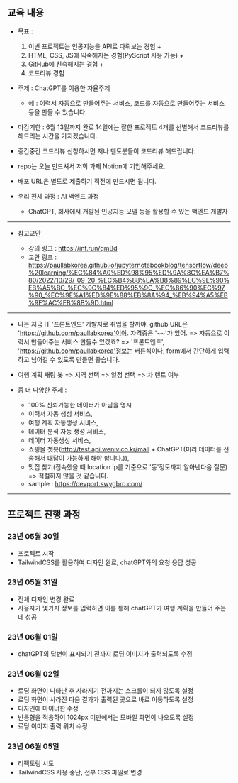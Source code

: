 ## 교육 내용

- 목표 :

  1. 이번 프로젝트는 인공지능을 API로 다뤄보는 경험 +
  2. HTML, CSS, JS에 익숙해지는 경험(PyScript 사용 가능) +
  3. GitHub에 친숙해지는 경험 +
  4. 코드리뷰 경험

- 주제 : ChatGPT를 이용한 자율주제

  - 예 : 이력서 자동으로 만들어주는 서비스, 코드를 자동으로 만들어주는 서비스 등을 만들 수 있습니다.

- 마감기한 : 6월 13일까지 완료 14일에는 잘한 프로젝트 4개를 선별해서 코드리뷰를 해드리는 시간을 가지겠습니다.

- 중간중간 코드리뷰 신청하시면 저나 멘토분들이 코드리뷰 해드립니다.

- repo는 오늘 만드셔서 저희 과제 Notion에 기입해주세요.

- 배포 URL은 별도로 제출하기 직전에 만드시면 됩니다.

- 우리 전체 과정 : AI 백엔드 과정
  - ChatGPT, 회사에서 개발된 인공지능 모델 등을 활용할 수 있는 백엔드 개발자

---

- 참고교안

  - 강의 링크 : https://inf.run/qmBd
  - 교안 링크 : https://paullabkorea.github.io/jupyternotebookblog/tensorflow/deep%20learning/%EC%84%A0%ED%98%95%ED%9A%8C%EA%B7%80/2022/10/29/_09_20_%EC%B4%88%EA%B8%89%EC%9E%90%EB%A5%BC_%EC%9C%84%ED%95%9C_%EC%86%90%EC%97%90_%EC%9E%A1%ED%9E%88%EB%8A%94_%EB%94%A5%EB%9F%AC%EB%8B%9D.html

---

- 나는 지금 IT '프론트엔드' 개발자로 취업을 할꺼야. github URL은 'https://github.com/paullabkorea'이야. 자격증은 '~~'가 있어.
  => 자동으로 이력서 만들어주는 서비스 만들수 있겠죠?
  => '프론트엔드', 'https://github.com/paullabkorea'정보는 버튼식이나, form에서 간단하게 입력하고 넘어갈 수 있도록 만들면 좋습니다.

- 여행 계획 채팅 봇
  => 지역 선택
  => 일정 선택
  => 차 렌트 여부

- 좀 더 다양한 주제 :
  - 100% 신뢰가능한 데이터가 아님을 명시
  - 이력서 자동 생성 서비스,
  - 여행 계획 자동생성 서비스,
  - 데이터 분석 자동 생성 서비스,
  - 데이터 자동생성 서비스,
  - 쇼핑몰 쳇봇(http://test.api.weniv.co.kr/mall + ChatGPT(미리 데이터를 전송해서 대답이 가능하게 해야 합니다.)),
  - 맛집 찾기(접속했을 때 location ip를 기준으로 '동'정도까지 알아낸다음 질문) => 적절하지 않을 것 같습니다.
  - sample : https://devport.swygbro.com/

---

## 프로젝트 진행 과정

### 23년 05월 30일

- 프로젝트 시작
- TailwindCSS를 활용하여 디자인 완료, chatGPT와의 요청·응답 성공

### 23년 05월 31일

- 전체 디자인 변경 완료
- 사용자가 몇가지 정보를 입력하면 이를 통해 chatGPT가 여행 계획을 만들어 주는데 성공

### 23년 06월 01일

- chatGPT의 답변이 표시되기 전까지 로딩 이미지가 출력되도록 수정

### 23년 06월 02일

- 로딩 화면이 나타난 후 사라지기 전까지는 스크롤이 되지 않도록 설정
- 로딩 화면이 사라진 다음 결과가 출력된 곳으로 바로 이동하도록 설정
- 디자인에 마이너한 수정
- 반응형을 적용하여 1024px 미만에서는 모바일 화면이 나오도록 설정
- 로딩 이미지 출력 위치 수정

### 23년 06월 05일

- 리팩토링 시도
- TailwindCSS 사용 중단, 전부 CSS 파일로 변경
